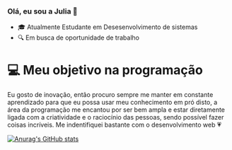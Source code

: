 ### Olá, eu sou a Julia 👋

- :mortar_board: Atualmente Estudante em Desesenvolvimento de sistemas
- :mag: Em busca de oportunidade de trabalho

# :computer: Meu objetivo na programação
Eu gosto de inovação, então procuro sempre me manter em constante aprendizado para que eu possa usar meu conhecimento em pró disto, a área da programação me encantou por ser bem ampla e estar diretamente ligada com a criatividade e o raciocínio das pessoas, sendo possível fazer coisas incríveis. Me indentifiquei bastante com o desenvolvimento web :heartpulse:

[![Anurag's GitHub stats](https://github-readme-stats.vercel.app/api?username=JuliaCastro-dev)](https://github.com/anuraghazra/github-readme-stats)

